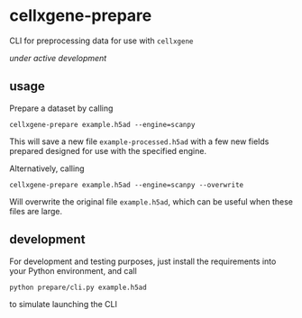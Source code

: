 # cellxgene-prepare

CLI for preprocessing data for use with `cellxgene`

*under active development*

## usage

Prepare a dataset by calling

```
cellxgene-prepare example.h5ad --engine=scanpy
```

This will save a new file `example-processed.h5ad` with a few new fields prepared designed for use with the specified engine.

Alternatively, calling

```
cellxgene-prepare example.h5ad --engine=scanpy --overwrite
```

Will overwrite the original file `example.h5ad`, which can be useful when these files are large.

## development

For development and testing purposes, just install the requirements into your Python environment, and call

```
python prepare/cli.py example.h5ad
```

to simulate launching the CLI